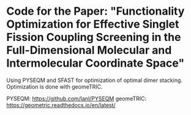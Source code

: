 # Code for the Paper: "Functionality Optimization for Effective Singlet Fission Coupling Screening in the Full-Dimensional Molecular and Intermolecular Coordinate Space"
Using PYSEQM and SFAST for optimization of optimal dimer stacking. Optimization is done with geomeTRIC.

PYSEQM: https://github.com/lanl/PYSEQM
geomeTRIC: https://geometric.readthedocs.io/en/latest/
